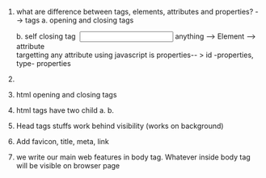 1. what are difference between tags, elements, attributes and properties?
    <abc >  --> tags
        a. opening and closing tags <p> </p>
        b. self closing tag  <img /> <input />
    <abc>anything <abc> --> Element
    <abc type='text' id='1'>  --> attribute  
    targetting any attribute using javascript is properties-- > id -properties, type- properties 


2. <!DOCTYPE html>
3. html opening and closing tags <html> </html>
4. html tags have two child
    a. <head></head>
    b. <body></body>

5. Head tags stuffs work behind visibility (works on background)
6. Add favicon, title, meta, link
7. <body> we write our main web features in body tag. Whatever inside body tag will be visible on browser page